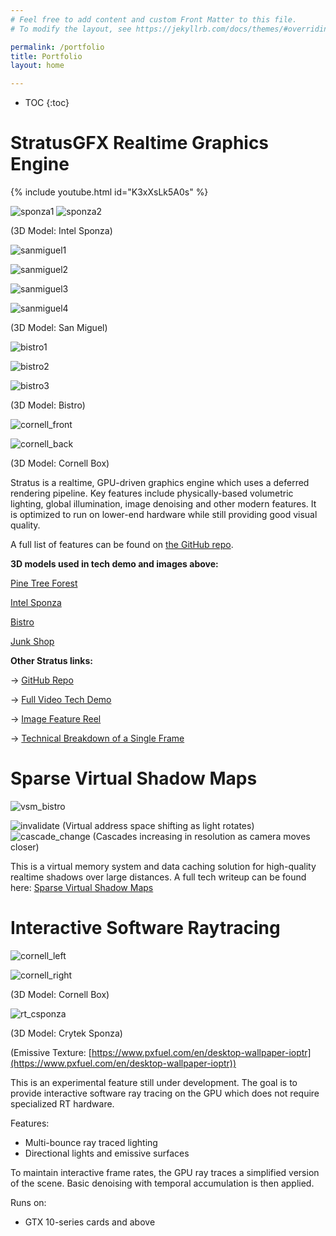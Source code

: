 ```yaml
---
# Feel free to add content and custom Front Matter to this file.
# To modify the layout, see https://jekyllrb.com/docs/themes/#overriding-theme-defaults

permalink: /portfolio
title: Portfolio
layout: home

---
```


* TOC
{:toc}

# StratusGFX Realtime Graphics Engine

{% include youtube.html id="K3xXsLk5A0s" %}

![sponza1](/assets/v0.10/SponzaGI_Front.png)
![sponza2](/assets/v0.10/SponzaGI.png)

(3D Model: Intel Sponza)

![sanmiguel1](/assets/v0.11/SanMiguel_VSM_GI.png)

![sanmiguel2](/assets/v0.10/SanMiguel_Balcony2.png)

![sanmiguel3](/assets/v0.10/SanMiguel_GI2.0.png)

![sanmiguel4](/assets/v0.11/SanMiguel_VSM_GI2.png)

(3D Model: San Miguel)

![bistro1](/assets/v0.11/Bistro_VSM_GI.png)

![bistro2](/assets/v0.10/Bistro1.png)

![bistro3](/assets/v0.10/Bistro2.png)

(3D Model: Bistro)

![cornell_front](/assets/v0.10/Cornell_Front.png)

![cornell_back](/assets/v0.10/Cornell_Back.png)

(3D Model: Cornell Box)

Stratus is a realtime, GPU-driven graphics engine which uses a deferred rendering pipeline. Key features include physically-based volumetric lighting, global illumination, image denoising and other modern features. It is optimized to run on lower-end hardware while still providing good visual quality.

A full list of features can be found on [the GitHub repo](https://github.com/KTStephano/StratusGFX).

**3D models used in tech demo and images above:**

[Pine Tree Forest](https://sketchfab.com/3d-models/pine-tree-showcase-bc529efa314344b9b2ca6c3fedff7b03)

[Intel Sponza](https://www.intel.com/content/www/us/en/developer/topic-technology/graphics-research/samples.html)

[Bistro](https://developer.nvidia.com/orca/amazon-lumberyard-bistro)

[Junk Shop](https://cloud.blender.org/p/gallery/5dd6d7044441651fa3decb56)

**Other Stratus links:**

-> [GitHub Repo](https://github.com/KTStephano/StratusGFX)

-> [Full Video Tech Demo](https://www.youtube.com/watch?v=dj0wVxwd1ng)

-> [Image Feature Reel](/rendering/stratusgfx/feature_reel)

-> [Technical Breakdown of a Single Frame](/rendering/stratusgfx/frame_analysis_v0_10)

# Sparse Virtual Shadow Maps

![vsm_bistro](/assets/v0.11/svsms/VSM1_Bistrov2.png)

<img src="/assets/v0.11/svsms/VSM_Invalidate.gif" alt="invalidate" />
(Virtual address space shifting as light rotates)

<img src="/assets/v0.11/svsms/VSM_Cascade_Change.gif" alt="cascade_change" />
(Cascades increasing in resolution as camera moves closer)

This is a virtual memory system and data caching solution for high-quality realtime shadows over large distances. A full tech writeup can be found here: [Sparse Virtual Shadow Maps](/rendering/stratusgfx/svsm)

# Interactive Software Raytracing

![cornell_left](/assets/v0.11/Cornell6.png)

![cornell_right](/assets/v0.11/Cornell5.png)

(3D Model: Cornell Box)

![rt_csponza](/assets/v0.11/RTSponza12.png)

(3D Model: Crytek Sponza)

(Emissive Texture: [https://www.pxfuel.com/en/desktop-wallpaper-ioptr](https://www.pxfuel.com/en/desktop-wallpaper-ioptr))

This is an experimental feature still under development. The goal is to provide interactive software ray tracing on the GPU which does not require specialized RT hardware.

Features:

* Multi-bounce ray traced lighting
* Directional lights and emissive surfaces

To maintain interactive frame rates, the GPU ray traces a simplified version of the scene. Basic denoising with temporal accumulation is then applied.

Runs on:

* GTX 10-series cards and above